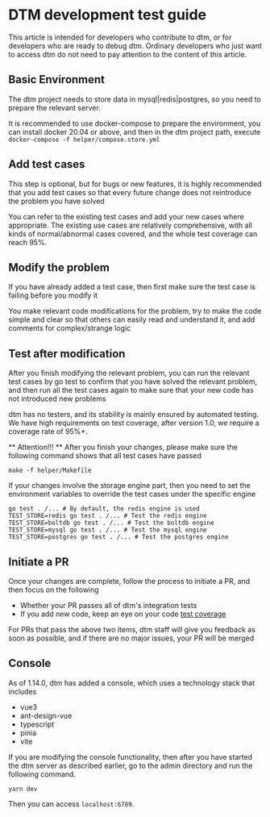 # DTM development test guide
This article is intended for developers who contribute to dtm, or for developers who are ready to debug dtm. Ordinary developers who just want to access dtm do not need to pay attention to the content of this article.

## Basic Environment
The dtm project needs to store data in mysql|redis|postgres, so you need to prepare the relevant server.

It is recommended to use docker-compose to prepare the environment, you can install docker 20.04 or above, and then in the dtm project path, execute
`docker-compose -f helper/compose.store.yml`

## Add test cases
This step is optional, but for bugs or new features, it is highly recommended that you add test cases so that every future change does not reintroduce the problem you have solved

You can refer to the existing test cases and add your new cases where appropriate. The existing use cases are relatively comprehensive, with all kinds of normal/abnormal cases covered, and the whole test coverage can reach 95%.

## Modify the problem
If you have already added a test case, then first make sure the test case is failing before you modify it

You make relevant code modifications for the problem, try to make the code simple and clear so that others can easily read and understand it, and add comments for complex/strange logic

## Test after modification

After you finish modifying the relevant problem, you can run the relevant test cases by go test to confirm that you have solved the relevant problem, and then run all the test cases again to make sure that your new code has not introduced new problems

dtm has no testers, and its stability is mainly ensured by automated testing. We have high requirements on test coverage, after version 1.0, we require a coverage rate of 95%+.

** Attention!!! ** After you finish your changes, please make sure the following command shows that all test cases have passed

`make -f helper/Makefile`

If your changes involve the storage engine part, then you need to set the environment variables to override the test cases under the specific engine

```
go test . /... # By default, the redis engine is used
TEST_STORE=redis go test . /... # Test the redis engine
TEST_STORE=boltdb go test . /... # Test the boltdb engine
TEST_STORE=mysql go test . /... # Test the mysql engine
TEST_STORE=postgres go test . /... # Test the postgres engine
```

## Initiate a PR
Once your changes are complete, follow the process to initiate a PR, and then focus on the following

- Whether your PR passes all of dtm's integration tests
- If you add new code, keep an eye on your code [test coverage](https://app.codecov.io/gh/dtm-labs/dtm)

For PRs that pass the above two items, dtm staff will give you feedback as soon as possible, and if there are no major issues, your PR will be merged

## Console
As of 1.14.0, dtm has added a console, which uses a technology stack that includes
* vue3
* ant-design-vue
* typescript
* pinia
* vite

If you are modifying the console functionality, then after you have started the dtm server as described earlier, go to the admin directory and run the following command.
```
yarn dev
```

Then you can access `localhost:6789`.
